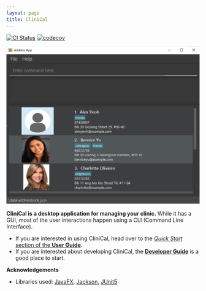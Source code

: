 ```yaml
---
layout: page
title: CliniCal
---
```


[![CI Status](https://github.com/AY2021S1-CS2103T-W11-4/tp/workflows/Java%20CI/badge.svg)](https://github.com/AY2021S1-CS2103T-W11-4/tp/actions)
[![codecov](https://codecov.io/gh/AY2021S1-CS2103T-W11-4/tp/branch/master/graph/badge.svg)](https://codecov.io/gh/AY2021S1-CS2103T-W11-4/tp)

![Ui](images/Ui.png)

**CliniCal is a desktop application for managing your clinic.** While it has a GUI, most of the user interactions happen using a CLI (Command Line Interface).

* If you are interested in using CliniCal, head over to the [_Quick Start_ section of the **User Guide**](UserGuide.html#quick-start).
* If you are interested about developing CliniCal, the [**Developer Guide**](DeveloperGuide.html) is a good place to start.


**Acknowledgements**

* Libraries used: [JavaFX](https://openjfx.io/), [Jackson](https://github.com/FasterXML/jackson), [JUnit5](https://github.com/junit-team/junit5)

